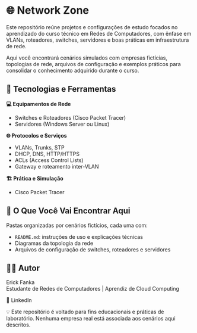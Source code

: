 # 🌐 Network Zone

Este repositório reúne projetos e configurações de estudo focados no aprendizado do curso técnico em Redes de Computadores, com ênfase em VLANs, roteadores, switches, servidores e boas práticas em infraestrutura de rede.

Aqui você encontrará cenários simulados com empresas fictícias, topologias de rede, arquivos de configuração e exemplos práticos para consolidar o conhecimento adquirido durante o curso.

## 🧰 Tecnologias e Ferramentas
**💻 Equipamentos de Rede**
- Switches e Roteadores (Cisco Packet Tracer)
- Servidores (Windows Server ou Linux)

**🌐 Protocolos e Serviços**
- VLANs, Trunks, STP
- DHCP, DNS, HTTP/HTTPS
- ACLs (Access Control Lists)
- Gateway e roteamento inter-VLAN

**🏗️ Prática e Simulação**
- Cisco Packet Tracer

## 📁 O Que Você Vai Encontrar Aqui
Pastas organizadas por cenários fictícios, cada uma com:
- `README.md`: instruções de uso e explicações técnicas  
- Diagramas da topologia da rede  
- Arquivos de configuração de switches, roteadores e servidores  

## 👨‍💻 Autor
Erick Fanka  
Estudante de Redes de Computadores | Aprendiz de Cloud Computing  

🔗 LinkedIn

💡 Este repositório é voltado para fins educacionais e práticas de laboratório. Nenhuma empresa real está associada aos cenários aqui descritos.
